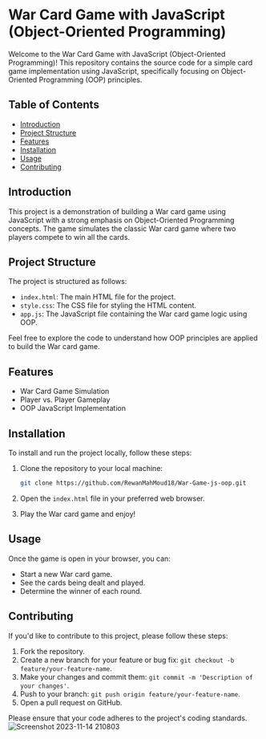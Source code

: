 # War Card Game with JavaScript (Object-Oriented Programming)

Welcome to the War Card Game with JavaScript (Object-Oriented Programming)! This repository contains the source code for a simple card game implementation using JavaScript, specifically focusing on Object-Oriented Programming (OOP) principles.

## Table of Contents

- [Introduction](#introduction)
- [Project Structure](#project-structure)
- [Features](#features)
- [Installation](#installation)
- [Usage](#usage)
- [Contributing](#contributing)


## Introduction

This project is a demonstration of building a War card game using JavaScript with a strong emphasis on Object-Oriented Programming concepts. The game simulates the classic War card game where two players compete to win all the cards.

## Project Structure

The project is structured as follows:

- `index.html`: The main HTML file for the project.
- `style.css`: The CSS file for styling the HTML content.
- `app.js`: The JavaScript file containing the War card game logic using OOP.

Feel free to explore the code to understand how OOP principles are applied to build the War card game.

## Features

- War Card Game Simulation
- Player vs. Player Gameplay
- OOP JavaScript Implementation


## Installation

To install and run the project locally, follow these steps:

1. Clone the repository to your local machine:

    ```bash
    git clone https://github.com/RewanMahMoud18/War-Game-js-oop.git
    ```

2. Open the `index.html` file in your preferred web browser.

3. Play the War card game and enjoy!

## Usage

Once the game is open in your browser, you can:

- Start a new War card game.
- See the cards being dealt and played.
- Determine the winner of each round.

## Contributing

If you'd like to contribute to this project, please follow these steps:

1. Fork the repository.
2. Create a new branch for your feature or bug fix: `git checkout -b feature/your-feature-name`.
3. Make your changes and commit them: `git commit -m 'Description of your changes'`.
4. Push to your branch: `git push origin feature/your-feature-name`.
5. Open a pull request on GitHub.

Please ensure that your code adheres to the project's coding standards.
![Screenshot 2023-11-14 210803](https://github.com/RewanMahMoud18/War-Game-js-oop/assets/93785802/a6fe1afd-23af-40cb-aba4-1476fca2ba64)

